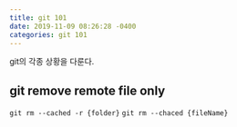 ```yaml
---
title: git 101
date: 2019-11-09 08:26:28 -0400
categories: git 101
---
```


git의 각종 상황을 다룬다.

## git remove remote file only
`git rm --cached -r {folder}`
`git rm --chaced {fileName}`

